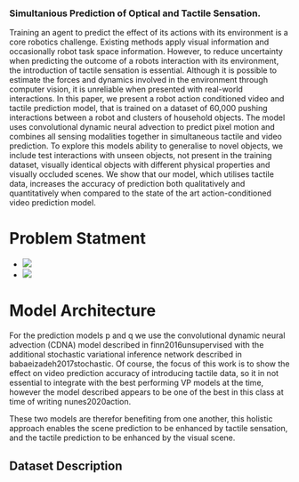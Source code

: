 ### Simultanious Prediction of Optical and Tactile Sensation.
Training an agent to predict the effect of its actions with its environment is a core robotics challenge. Existing methods apply visual information and occasionally robot task space information. However, to reduce uncertainty when predicting the outcome of a robots interaction with its environment, the introduction of tactile sensation is essential. Although it is possible to estimate the forces and dynamics involved in the environment through computer vision, it is unreliable when presented with real-world interactions. In this paper, we present a robot action conditioned video and tactile prediction model, that is trained on a dataset of 60,000 pushing interactions between a robot and clusters of household objects. The model uses convolutional dynamic neural advection to predict pixel motion and combines all sensing modalities together in simultaneous tactile and video prediction. To explore this models ability to generalise to novel objects, we include test interactions with unseen objects, not present in the training dataset, visually identical objects with different physical properties and visually occluded scenes. We show that our model, which utilises tactile data, increases the accuracy of prediction both qualitatively and quantitatively when compared to the state of the art action-conditioned video prediction model.

# Problem Statment
- <img src="https://latex.codecogs.com/gif.latex?Our developed model (SPOTS) performs conditional video prediction based on a set of \textit{c context} frames $\textbf{x}_{0},...,\textbf{x}_{c-1}$. These context frames are previous readings from the interaction. Our target is to sample from $p(\textbf{x}_{c:T}|\textbf{x}_{0:c-1})$ where $\textbf{x}_{i}$ denotes the i$^{th}$ video frame in the sequence, and $T$ is the sum of the context frame length and the prediction horizon length. " />

- <img src="https://latex.codecogs.com/gif.latex?In our setting, we want to modify this generative model to be conditioned on the robot action vector $\textbf{a}$ and the tactile vector $\textbf{d}$. This results in $p(\textbf{x}_c:T|\textbf{x}_{0:c-1}, \textbf{a}_{0:c-1}, \textbf{d}_{0:c-1})$. Although we have access to the tactile data in future frames during training time, we clearly wont during inference beyond timestep $c$, so the tactile data prediction must also be trained and implemented through a second identical generative model that predicts the next tactile frame, $q(\textbf{d}_c:T|\textbf{x}_{0:c-1}, \textbf{a}_{0:c-1}, \textbf{d}_{0:c-1})$. We can formalise these two models together as $p(\textbf{x}_{c:T}, \textbf{d}_{c:T}|\textbf{x}_{0:c-1}, \textbf{a}_{0:c-1}, \textbf{d}_{0:c-1})$. We can then factorise this model to $\Pi^{T}_{t=c}p_{\theta}(\textbf{x}_{t}, \textbf{d}_{t}|\textbf{x}_{0:t-1}, \textbf{a}_{0:t-1}, \textbf{d}_{0:t-1})$. Learning is then training the parameters of these factors $\theta$." />

# Model Architecture
For the prediction models p and q we use the convolutional dynamic neural advection (CDNA) model described in finn2016unsupervised with the additional stochastic variational inference network described in babaeizadeh2017stochastic. Of course, the focus of this work is to show the effect on video prediction accuracy of introducing tactile data, so it in not essential to integrate with the best performing VP models at the time, however the model described appears to be one of the best in this class at time of writing nunes2020action. 

These two models are therefor benefiting from one another, this holistic approach enables the scene prediction to be enhanced by tactile sensation, and the tactile prediction to be enhanced by the visual scene.

## Dataset Description
